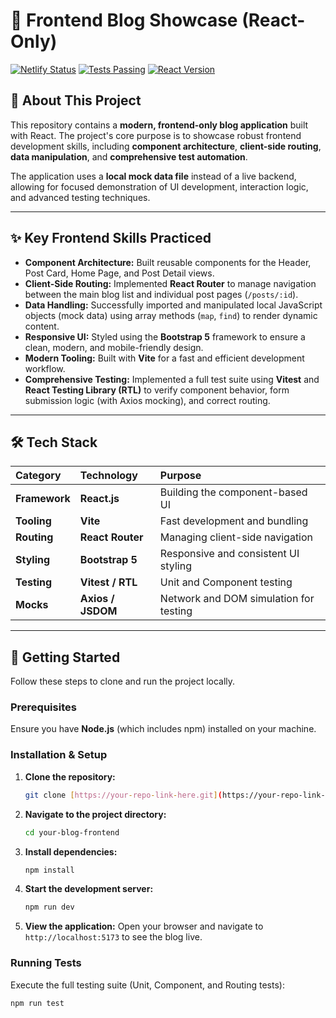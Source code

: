 # 📝 Frontend Blog Showcase (React-Only)

[![Netlify Status](https://api.netlify.com/api/v1/badges/YOUR-NETLIFY-ID/deploy-status)](https://YOUR-NETLIFY-APP.netlify.app/)
[![Tests Passing](https://img.shields.io/badge/Tests-Passing-brightgreen)](./)
[![React Version](https://img.shields.io/badge/React-v18+-blue)](https://reactjs.org/)

## 👋 About This Project

This repository contains a **modern, frontend-only blog application** built with React. The project's core purpose is to showcase robust frontend development skills, including **component architecture**, **client-side routing**, **data manipulation**, and **comprehensive test automation**.

The application uses a **local mock data file** instead of a live backend, allowing for focused demonstration of UI development, interaction logic, and advanced testing techniques.

---

## ✨ Key Frontend Skills Practiced

* **Component Architecture:** Built reusable components for the Header, Post Card, Home Page, and Post Detail views.
* **Client-Side Routing:** Implemented **React Router** to manage navigation between the main blog list and individual post pages (`/posts/:id`).
* **Data Handling:** Successfully imported and manipulated local JavaScript objects (mock data) using array methods (`map`, `find`) to render dynamic content.
* **Responsive UI:** Styled using the **Bootstrap 5** framework to ensure a clean, modern, and mobile-friendly design.
* **Modern Tooling:** Built with **Vite** for a fast and efficient development workflow.
* **Comprehensive Testing:** Implemented a full test suite using **Vitest** and **React Testing Library (RTL)** to verify component behavior, form submission logic (with Axios mocking), and correct routing.

---

## 🛠️ Tech Stack

| Category | Technology | Purpose |
| :--- | :--- | :--- |
| **Framework** | **React.js** | Building the component-based UI |
| **Tooling** | **Vite** | Fast development and bundling |
| **Routing** | **React Router** | Managing client-side navigation |
| **Styling** | **Bootstrap 5** | Responsive and consistent UI styling |
| **Testing** | **Vitest / RTL** | Unit and Component testing |
| **Mocks** | **Axios / JSDOM** | Network and DOM simulation for testing |

---

## 🚀 Getting Started

Follow these steps to clone and run the project locally.

### Prerequisites

Ensure you have **Node.js** (which includes npm) installed on your machine.

### Installation & Setup

1.  **Clone the repository:**

    ```bash
    git clone [https://your-repo-link-here.git](https://your-repo-link-here.git)
    ```

2.  **Navigate to the project directory:**

    ```bash
    cd your-blog-frontend
    ```

3.  **Install dependencies:**

    ```bash
    npm install
    ```

4.  **Start the development server:**

    ```bash
    npm run dev
    ```

5.  **View the application:**
    Open your browser and navigate to `http://localhost:5173` to see the blog live.

### Running Tests

Execute the full testing suite (Unit, Component, and Routing tests):

```bash
npm run test